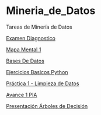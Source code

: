 # Mineria_de_Datos
Tareas de Minería de Datos

[Examen Diagnostico](https://github.com/JesusValGzz/Mineria_de_Datos/blob/main/Examen_1630606.pdf)

[Mapa Mental 1](https://github.com/JesusValGzz/Mineria_de_Datos/blob/main/Mapas_Mentales/MapaMental_1_(1630606).pdf)

[Bases De Datos](https://github.com/GalindoVazquezJesusAlfonso/Mineria_Datos/blob/main/Tareas/Equipo_10-Ejercicio%20Base%20de%20Datos.pdf)

[Ejercicios Basicos Python](https://github.com/JesusValGzz/Mineria_de_Datos/blob/main/Ej_python_1630606.ipynb)

[Práctica 1 - Limpieza de Datos](https://github.com/GalindoVazquezJesusAlfonso/Mineria_Datos/blob/main/Tareas/Ej_Limpieza_Equipo10.ipynb)

[Avance 1 PIA](https://github.com/JesusValGzz/Mineria_de_Datos/blob/main/Avance1_PIA_Equipo10.ipynb)

[Presentación Árboles de Decisión](https://github.com/GalindoVazquezJesusAlfonso/Mineria_Datos/blob/main/Tareas/Presentacion_%C3%81rboles%20de%20Decisi%C3%B3n_Equipo10.pdf)
